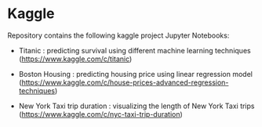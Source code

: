 # Kaggle

Repository contains the following kaggle project Jupyter Notebooks:

- Titanic : predicting survival using different machine learning techniques
(https://www.kaggle.com/c/titanic)

- Boston Housing : predicting housing price using linear regression model
(https://www.kaggle.com/c/house-prices-advanced-regression-techniques)

- New York Taxi trip duration : visualizing the length of New York Taxi trips 
(https://www.kaggle.com/c/nyc-taxi-trip-duration)
